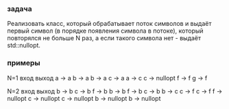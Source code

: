 ### задача
Реализовать класс, который обрабатывает поток символов и выдаёт первый символ (в порядке появления символа в потоке),
который повторялся не больше N раз, а если такого символа нет - выдаёт std::nullopt.

### примеры
N=1
вход  выход
a   ->   a
b   ->   a
b   ->   a
c   ->   a
a   ->   c
c   ->   nullopt
f   ->   f
g   ->   f


N=2
вход     выход
b   ->   b
c   ->   b
f   ->   b
b   ->   b
f   ->   b
c   ->   b
b   ->   c
c   ->   f
c   ->   f
f   ->   nullopt
c   ->   nullopt
c   ->   nullopt
b   ->   nullopt
b   ->   nullopt